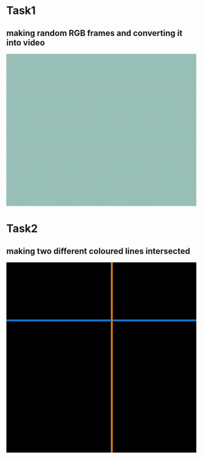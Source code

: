 # Task1 
## making random RGB frames and converting it into video

![](project.gif)
# Task2 
## making two different coloured lines intersected

![](project2.gif)
